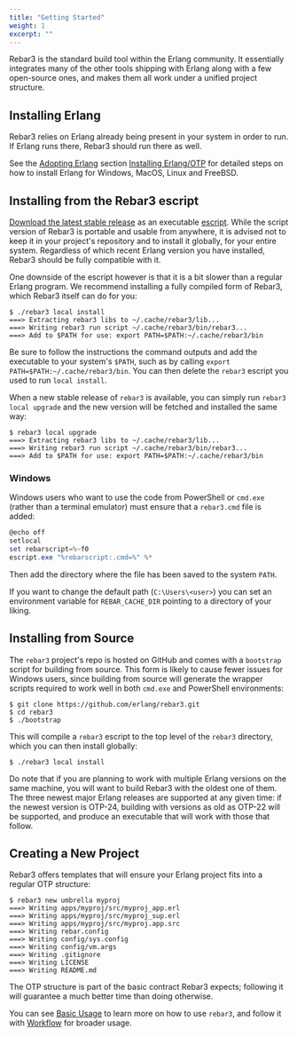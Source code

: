 ```yaml
---
title: "Getting Started"
weight: 1
excerpt: ""
---
```


Rebar3 is the standard build tool within the Erlang community. It essentially integrates many of the other tools shipping with Erlang along with a few open-source ones, and makes them all work under a unified project structure.

## Installing Erlang

Rebar3 relies on Erlang already being present in your system in order to run. If Erlang runs there, Rebar3 should run there as well.

See the [Adopting Erlang](https://adoptingerlang.org/) section [Installing Erlang/OTP](https://adoptingerlang.org/docs/development/setup/#installing-erlang-otp) for detailed steps on how to install Erlang for Windows, MacOS, Linux and FreeBSD.

## Installing from the Rebar3 escript

[Download the latest stable release](https://s3.amazonaws.com/rebar3/rebar3) as an executable [escript](https://erlang.org/doc/man/escript.html). While the script version of Rebar3 is portable and usable from anywhere, it is advised not to keep it in your project's repository and to install it globally, for your entire system. Regardless of which recent Erlang version you have installed, Rebar3 should be fully compatible with it.

One downside of the escript however is that it is a bit slower than a regular Erlang program. We recommend installing a fully compiled form of Rebar3, which Rebar3 itself can do for you:

```shell
$ ./rebar3 local install
===> Extracting rebar3 libs to ~/.cache/rebar3/lib...
===> Writing rebar3 run script ~/.cache/rebar3/bin/rebar3...
===> Add to $PATH for use: export PATH=$PATH:~/.cache/rebar3/bin
```

Be sure to follow the instructions the command outputs and add the executable to your system's `$PATH`, such as by calling `export PATH=$PATH:~/.cache/rebar3/bin`. You can then delete the `rebar3` escript you used to run `local install`.

When a new stable release of `rebar3` is available, you can simply run `rebar3 local upgrade` and the new version will be fetched and installed the same way:

```shell
$ rebar3 local upgrade
===> Extracting rebar3 libs to ~/.cache/rebar3/lib...
===> Writing rebar3 run script ~/.cache/rebar3/bin/rebar3...
===> Add to $PATH for use: export PATH=$PATH:~/.cache/rebar3/bin
```

### Windows

Windows users who want to use the code from PowerShell or `cmd.exe` (rather than a terminal emulator) must ensure that a `rebar3.cmd` file is added:

```powershell
@echo off
setlocal
set rebarscript=%~f0
escript.exe "%rebarscript:.cmd=%" %*
```

Then add the directory where the file has been saved to the system `PATH`.

If you want to change the default path (`C:\Users\<user>`) you can set an environment variable for `REBAR_CACHE_DIR` pointing to a directory of your liking.

## Installing from Source

The `rebar3` project's repo is hosted on GitHub and comes with a `bootstrap` script for building from source. This form is likely to cause fewer issues for Windows users, since building from source will generate the wrapper scripts required to work well in both `cmd.exe` and PowerShell environments:

```shell
$ git clone https://github.com/erlang/rebar3.git
$ cd rebar3
$ ./bootstrap
```

This will compile a `rebar3` escript to the top level of the `rebar3` directory, which you can then install globally:

```shell
$ ./rebar3 local install
```

Do note that if you are planning to work with multiple Erlang versions on the same machine, you will want to build Rebar3 with the oldest one of them. The three newest major Erlang releases are supported at any given time: if the newest version is OTP-24, building with versions as old as OTP-22 will be supported, and produce an executable that will work with those that follow.

## Creating a New Project

Rebar3 offers templates that will ensure your Erlang project fits into a regular OTP structure:

```shell
$ rebar3 new umbrella myproj
===> Writing apps/myproj/src/myproj_app.erl
===> Writing apps/myproj/src/myproj_sup.erl
===> Writing apps/myproj/src/myproj.app.src
===> Writing rebar.config
===> Writing config/sys.config
===> Writing config/vm.args
===> Writing .gitignore
===> Writing LICENSE
===> Writing README.md
```

The OTP structure is part of the basic contract Rebar3 expects; following it will guarantee a much better time than doing otherwise.

You can see [Basic Usage](/docs/basic_usage) to learn more on how to use `rebar3`, and follow it with [Workflow](/docs/workflow/) for broader usage.
